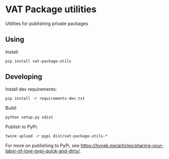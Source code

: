 # VAT Package utilities

Utilities for publishing private packages

## Using
Install:
```
pip install vat-package-utils
```

## Developing
Install dev requirements:
```
pip install -r requirements-dev.txt
```

Build:
```
python setup.py sdist
```

Publish to PyPi:
```
twine upload -r pypi dist/vat-package-utils-*
```

For more on publishing to PyPi, see https://hynek.me/articles/sharing-your-labor-of-love-pypi-quick-and-dirty/.
